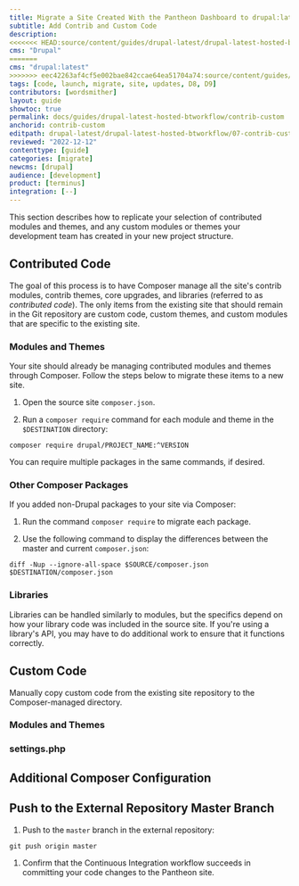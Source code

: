 ```yaml
---
title: Migrate a Site Created With the Pantheon Dashboard to drupal:latest + Build Tools
subtitle: Add Contrib and Custom Code
description: 
<<<<<<< HEAD:source/content/guides/drupal-latest/drupal-latest-hosted-btworkflow/07-contrib-custom.md
cms: "Drupal"
=======
cms: "drupal:latest"
>>>>>>> eec42263af4cf5e002bae842ccae64ea51704a74:source/content/guides/drupal-latest/drupal-latest-hosted-btworkflow/07-contrib-custom.md
tags: [code, launch, migrate, site, updates, D8, D9]
contributors: [wordsmither]
layout: guide
showtoc: true
permalink: docs/guides/drupal-latest-hosted-btworkflow/contrib-custom
anchorid: contrib-custom
editpath: drupal-latest/drupal-latest-hosted-btworkflow/07-contrib-custom.md
reviewed: "2022-12-12"
contenttype: [guide]
categories: [migrate]
newcms: [drupal]
audience: [development]
product: [terminus]
integration: [--]
---
```


This section describes how to replicate your selection of contributed modules and themes, and any custom modules or themes your development team has created in your new project structure.

## Contributed Code

The goal of this process is to have Composer manage all the site's contrib modules, contrib themes, core upgrades, and libraries (referred to as *contributed code*). The only items from the existing site that should remain in the Git repository are custom code, custom themes, and custom modules that are specific to the existing site.

### Modules and Themes

Your site should already be managing contributed modules and themes through Composer. Follow the steps below to migrate these items to a new site.

1. Open the source site `composer.json`.

1. Run a `composer require` command for each module and theme in the `$DESTINATION` directory:

  ```bash{promptUser: user}
  composer require drupal/PROJECT_NAME:^VERSION
  ```

You can require multiple packages in the same commands, if desired.

### Other Composer Packages

If you added non-Drupal packages to your site via Composer:

1. Run the command `composer require` to migrate each package.

1. Use the following command to display the differences between the master and current `composer.json`:

  ```bash{promptUser: user}
  diff -Nup --ignore-all-space $SOURCE/composer.json $DESTINATION/composer.json
  ```

### Libraries

Libraries can be handled similarly to modules, but the specifics depend on how your library code was included in the source site. If you're using a library's API, you may have to do additional work to ensure that it functions correctly.

## Custom Code

Manually copy custom code from the existing site repository to the Composer-managed directory.

### Modules and Themes

<Partial file="drupal-latest/custom-modules-themes-no-docroot.md" />

### settings.php

<Partial file="drupal-latest/custom-settings-no-docroot.md" />

## Additional Composer Configuration

<Partial file="drupal-latest/composer-config.md" />

## Push to the External Repository Master Branch

1. Push to the `master` branch in the external repository:

  ```bash{promptUser: user}
  git push origin master
  ```

1. Confirm that the Continuous Integration workflow succeeds in committing your code changes to the Pantheon site.
